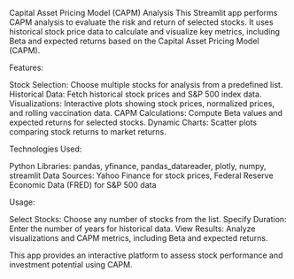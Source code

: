 Capital Asset Pricing Model (CAPM) Analysis
This Streamlit app performs CAPM analysis to evaluate the risk and return of selected stocks. It uses historical stock price data to calculate and visualize key metrics, including Beta and expected returns based on the Capital Asset Pricing Model (CAPM).

Features:

Stock Selection: Choose multiple stocks for analysis from a predefined list.
Historical Data: Fetch historical stock prices and S&P 500 index data.
Visualizations: Interactive plots showing stock prices, normalized prices, and rolling vaccination data.
CAPM Calculations: Compute Beta values and expected returns for selected stocks.
Dynamic Charts: Scatter plots comparing stock returns to market returns.

Technologies Used:

Python Libraries: pandas, yfinance, pandas_datareader, plotly, numpy, streamlit
Data Sources: Yahoo Finance for stock prices, Federal Reserve Economic Data (FRED) for S&P 500 data

Usage:

Select Stocks: Choose any number of stocks from the list.
Specify Duration: Enter the number of years for historical data.
View Results: Analyze visualizations and CAPM metrics, including Beta and expected returns.

This app provides an interactive platform to assess stock performance and investment potential using CAPM.
